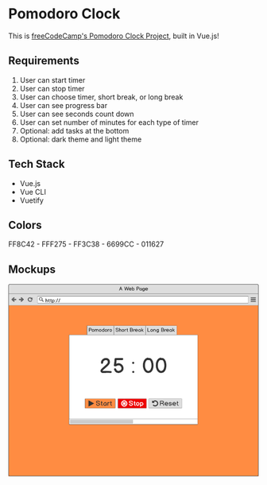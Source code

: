 # Pomodoro Clock

This is [freeCodeCamp's Pomodoro Clock Project](https://www.freecodecamp.org/learn/front-end-libraries/front-end-libraries-projects/build-a-pomodoro-clock), built in Vue.js!

## Requirements

1. User can start timer
2. User can stop timer
3. User can choose timer, short break, or long break
4. User can see progress bar
5. User can see seconds count down
6. User can set number of minutes for each type of timer
7. Optional: add tasks at the bottom
8. Optional: dark theme and light theme

## Tech Stack

* Vue.js
* Vue CLI
* Vuetify

## Colors

FF8C42 - FFF275 - FF3C38 - 6699CC - 011627

## Mockups

<img src="mockups/pomodoro_clock.png">
